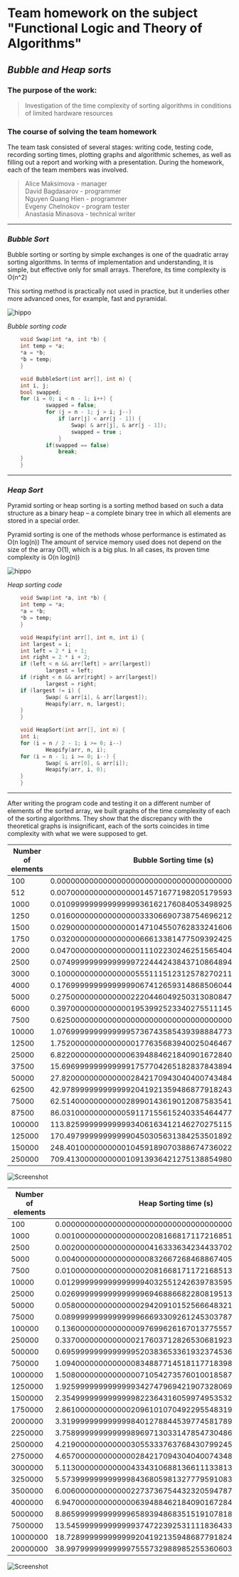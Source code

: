 # Team homework on the subject "Functional Logic and Theory of Algorithms"
## *Bubble and Heap sorts*
### The purpose of the work:

> Investigation of the time complexity of sorting algorithms 
> in conditions of limited hardware resources

### The course of solving the team homework

The team task consisted of several stages: writing code, testing code, recording sorting times, 
plotting graphs and algorithmic schemes, as well as filling out a report and working with a presentation. 
During the homework, each of the team members was involved.

> Alice Maksimova - manager  
> David Bagdasarov - programmer  
> Nguyen Quang Hien - programmer  
> Evgeny Chelnokov - program tester  
> Anastasia Minasova - technical writer  

***
### *Bubble Sort*

Bubble sorting or sorting by simple exchanges is one of the quadratic array sorting algorithms. 
In terms of implementation and understanding, it is simple, but effective only for small arrays. 
Therefore, its time complexity is O(n^2)

This sorting method is practically not used in practice, but it underlies other more advanced ones, for example, fast and pyramidal.

![hippo](https://codelessons.ru/wp-content/uploads/Animationfotsait.gif)

*Bubble sorting code*
```c
	void Swap(int *a, int *b) {
  	int temp = *a;
  	*a = *b;
  	*b = temp;
	}

	void BubbleSort(int arr[], int n) {
  	int i, j;
  	bool swapped;
  	for (i = 0; i < n - 1; i++) {
    		swapped = false;
    		for (j = n - 1; j > i; j--)
      			if (arr[j] < arr[j - 1]) {
        			Swap( & arr[j], & arr[j - 1]);
        			swapped = true ;
      			}
      		if(swapped == false) 
      			break;
  	}
	}
```

***
### *Heap Sort*

Pyramid sorting or heap sorting is a sorting method based on such a data structure as a binary heap – a complete binary tree in which all elements are stored in a special order.

Pyramid sorting is one of the methods whose performance is estimated as O(n log(n)) 
The amount of service memory used does not depend on the size of the array O(1), which is a big plus. 
In all cases, its proven time complexity is O(n log(n))

![hippo](https://tproger.ru/s3/uploads/2017/09/Heap-Sort.gif)


*Heap sorting code*
```c
	void Swap(int *a, int *b) {
  	int temp = *a;
  	*a = *b;
  	*b = temp;
	}

	void Heapify(int arr[], int n, int i) {
  	int largest = i;
  	int left = 2 * i + 1;
  	int right = 2 * i + 2;
  	if (left < n && arr[left] > arr[largest])
    		largest = left;
  	if (right < n && arr[right] > arr[largest])
    		largest = right;
  	if (largest != i) {
    		Swap( & arr[i], & arr[largest]);
    		Heapify(arr, n, largest);
  	}
	}

	void HeapSort(int arr[], int n) {
  	int i;
  	for (i = n / 2 - 1; i >= 0; i--)
    		Heapify(arr, n, i);
  	for (i = n - 1; i >= 0; i--) {
    		Swap( & arr[0], & arr[i]);
    		Heapify(arr, i, 0);
  	}
	}
```

***

After writing the program code and testing it on a different number of elements of the sorted array, we built graphs of the time complexity of each of the sorting algorithms. 
They show that the discrepancy with the theoretical graphs is insignificant, each of the sorts coincides in time complexity with what we were supposed to get.

Number of elements | Bubble Sorting time (s)
--- | --- 
100 | 0.00000000000000000000000000000000000000000000000000
512 | 0.00700000000000000014571677198205179593060165643692
1000 | 0.01099999999999999936162176084053498925641179084778
1250 | 0.01600000000000000033306690738754696212708950042725
1500 | 0.02900000000000000147104550762833241606131196022034
1750 | 0.03200000000000000066613381477509392425417900085449
2000 | 0.04700000000000000011102230246251565404236316680908
2500 | 0.07499999999999999722444243843710864894092082977295
3000 | 0.10000000000000000555111512312578270211815834045410
4000 | 0.17699999999999999067412659314868506044149398803711
5000 | 0.27500000000000002220446049250313080847263336181641
6000 | 0.39700000000000001953992523340275511145591735839844
7500 | 0.62500000000000000000000000000000000000000000000000
10000 | 1.07699999999999995736743585439398884773254394531250
12500 | 1.75200000000000000177635683940025046467781066894531
25000 | 6.82200000000000006394884621840901672840118408203125
37500 | 15.69699999999999917577042651828378438949584960937500
50000 | 27.82000000000000028421709430404007434844970703125000
62500 | 42.97899999999999920419213594868779182434082031250000
75000 | 62.51400000000000289901436190120875835418701171875000
87500 | 86.03100000000000591171556152403354644775390625000000
100000 | 113.82599999999999340616341214627027511596679687500000
125000 | 170.49799999999999045030563138425350189208984375000000
150000 | 248.40100000000001045918907038867473602294921875000000
250000 | 709.41300000000001091393642127513885498046875000000000

![Screenshot](BubbleSort.jpg)

Number of elements | Heap Sorting time (s)
--- | ---
100 | 0.00000000000000000000000000000000000000000000000000
1000 | 0.00100000000000000002081668171172168513294309377670
2500 | 0.00200000000000000004163336342344337026588618755341
5000 | 0.00400000000000000008326672684688674053177237510681
7500 | 0.01000000000000000020816681711721685132943093776703
10000 | 0.01299999999999999940325512426397835952229797840118
25000 | 0.02699999999999999969468866822808195138350129127502
50000 | 0.05800000000000000294209101525666483212262392044067
75000 | 0.08999999999999999666933092612453037872910499572754
100000 | 0.13600000000000000976996261670137755572795867919922
250000 | 0.33700000000000002176037128265306819230318069458008
500000 | 0.69599999999999995203836533619323745369911193847656
750000 | 1.09400000000000008348877145181177183985710144042969
1000000 | 1.50800000000000000710542735760100185871124267578125
1250000 | 1.92599999999999993427479694219073280692100524902344
1500000 | 2.35499999999999998223643160599749535322189331054688
1750000 | 2.86100000000000020961010704922955483198165893554688
2000000 | 3.31999999999999984012788445397745817899703979492188
2250000 | 3.75899999999999989697130331478547304868698120117188
2500000 | 4.21900000000000030553337637684307992458343505859375
2750000 | 4.65700000000000002842170943040400743484497070312500
3000000 | 5.11300000000000043343106881366111338138580322265625
3250000 | 5.57399999999999984368059813277795910835266113281250
3500000 | 6.00600000000000022737367544323205947875976562500000
4000000 | 6.94700000000000006394884621840901672840118408203125
5000000 | 8.86599999999999965893948683515191078186035156250000
7500000 | 13.54599999999999937472239253111183643341064453125000
10000000 | 18.72899999999999920419213594868779182434082031250000
20000000 | 38.99799999999999755573298898525536060333251953125000

![Screenshot](HeapSort.jpg)